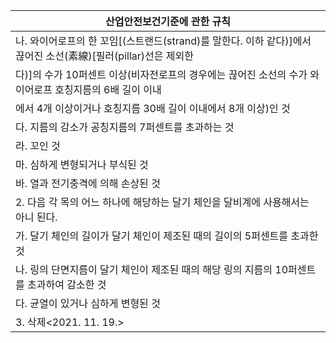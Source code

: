 | 산업안전보건기준에 관한 규칙 |
| --- |
| 나. 와이어로프의 한 꼬임[(스트랜드(strand)를 말한다. 이하 같다)]에서 끊어진 소선(素線)[필러(pillar)선은 제외한 |
| 다)]의 수가 10퍼센트 이상(비자전로프의 경우에는 끊어진 소선의 수가 와이어로프 호칭지름의 6배 길이 이내 |
| 에서 4개 이상이거나 호칭지름 30배 길이 이내에서 8개 이상)인 것 |
| 다. 지름의 감소가 공칭지름의 7퍼센트를 초과하는 것 |
| 라. 꼬인 것 |
| 마. 심하게 변형되거나 부식된 것 |
| 바. 열과 전기충격에 의해 손상된 것 |
| 2. 다음 각 목의 어느 하나에 해당하는 달기 체인을 달비계에 사용해서는 아니 된다. |
| 가. 달기 체인의 길이가 달기 체인이 제조된 때의 길이의 5퍼센트를 초과한 것 |
| 나. 링의 단면지름이 달기 체인이 제조된 때의 해당 링의 지름의 10퍼센트를 초과하여 감소한 것 |
| 다. 균열이 있거나 심하게 변형된 것 |
| 3. 삭제<2021. 11. 19.> |
